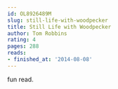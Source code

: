 ```yaml
---
id: OL8926489M
slug: still-life-with-woodpecker
title: Still Life with Woodpecker
author: Tom Robbins
rating: 4
pages: 288
reads:
- finished_at: '2014-08-08'
---
```

fun read.

